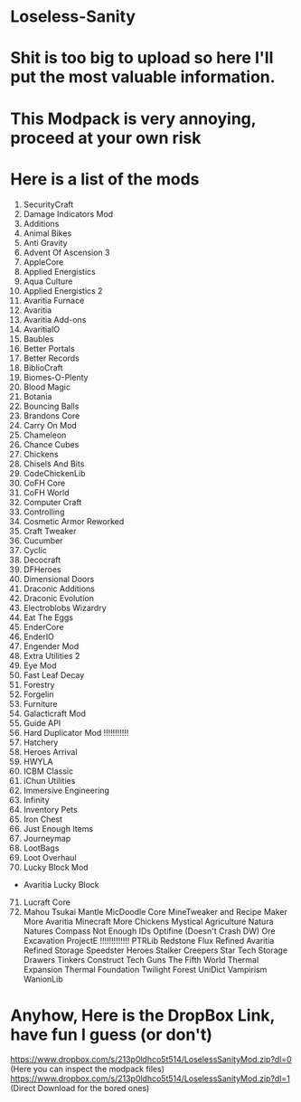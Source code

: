 # Loseless-Sanity

# Shit is too big to upload so here I'll put the most valuable information.

# This Modpack is very annoying, proceed at your own risk

# Here is a list of the mods 

1. SecurityCraft
2. Damage Indicators Mod
3. Additions
4. Animal Bikes
5. Anti Gravity
5. Advent Of Ascension 3
6. AppleCore
7. Applied Energistics
8. Aqua Culture
10. Applied Energistics 2
11. Avaritia Furnace
12. Avaritia
13. Avaritia Add-ons
14. AvaritiaIO
15. Baubles
16. Better Portals
17. Better Records
18. BiblioCraft
19. Biomes-O-Plenty
20. Blood Magic
21. Botania
22. Bouncing Balls
23. Brandons Core
24. Carry On Mod
25. Chameleon
26. Chance Cubes
27. Chickens
28. Chisels And Bits
29. CodeChickenLib
30. CoFH Core
31. CoFH World
32. Computer Craft
33. Controlling
34. Cosmetic Armor Reworked
35. Craft Tweaker
36. Cucumber
37. Cyclic
38. Decocraft
39. DFHeroes
40. Dimensional Doors
41. Draconic Additions
42. Draconic Evolution
43. Electroblobs Wizardry 
44. Eat The Eggs
45. EnderCore
46. EnderIO
47. Engender Mod
48. Extra Utilities 2
49. Eye Mod
50. Fast Leaf Decay
51. Forestry
52. Forgelin
53. Furniture
54. Galacticraft Mod
55. Guide API
56. Hard Duplicator Mod !!!!!!!!!!!
57. Hatchery
58. Heroes Arrival
59. HWYLA
60. ICBM Classic
61. iChun Utilities
62. Immersive Engineering
63. Infinity
64. Inventory Pets
65. Iron Chest
66. Just Enough Items
67. Journeymap
68. LootBags
69. Loot Overhaul
70. Lucky Block Mod
- Avaritia Lucky Block

71. Lucraft Core
72. Mahou Tsukai
Mantle
MicDoodle Core
MineTweaker and Recipe Maker
More Avaritia Minecraft
More Chickens
Mystical Agriculture 
Natura
Natures Compass
Not Enough IDs
Optifine (Doesn't Crash DW)
Ore Excavation
ProjectE !!!!!!!!!!!!!
PTRLib
Redstone Flux
Refined Avaritia
Refined Storage
Speedster Heroes
Stalker Creepers
Star Tech
Storage Drawers
Tinkers Construct
Tech Guns
The Fifth World
Thermal Expansion 
Thermal Foundation
Twilight Forest 
UniDict
Vampirism
WanionLib

# Anyhow, Here is the DropBox Link, have fun I guess (or don't)

https://www.dropbox.com/s/213p0ldhco5t514/LoselessSanityMod.zip?dl=0 (Here you can inspect the modpack files)
https://www.dropbox.com/s/213p0ldhco5t514/LoselessSanityMod.zip?dl=1 (Direct Download for the bored ones)
